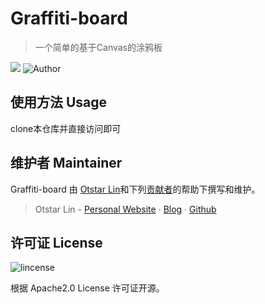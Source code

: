 # Graffiti-board

> 一个简单的基于Canvas的涂鸦板

![](https://img.shields.io/github/license/syfxlin/graffiti-board.svg?style=flat-square) ![Author](https://img.shields.io/badge/Author-Otstar%20Lin-blue.svg?style=flat-square)

## 使用方法 Usage

clone本仓库并直接访问即可

## 维护者 Maintainer

Graffiti-board 由 [Otstar Lin](https://ixk.me/)和下列[贡献者](https://github.com/syfxlin/graffiti-board/graphs/contributors)的帮助下撰写和维护。

> Otstar Lin - [Personal Website](https://ixk.me/) · [Blog](https://blog.ixk.me/) · [Github](https://github.com/syfxlin)

## 许可证 License

![lincense](https://img.shields.io/github/license/syfxlin/graffiti-board.svg?style=flat-square)

根据 Apache2.0 License 许可证开源。